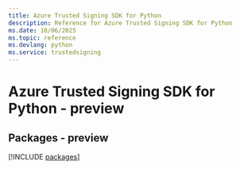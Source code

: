 ```yaml
---
title: Azure Trusted Signing SDK for Python
description: Reference for Azure Trusted Signing SDK for Python
ms.date: 10/06/2025
ms.topic: reference
ms.devlang: python
ms.service: trustedsigning
---
```

# Azure Trusted Signing SDK for Python - preview
## Packages - preview
[!INCLUDE [packages](trusted-signing-index.md)]